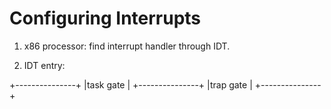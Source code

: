 # Configuring Interrupts #

1. x86 processor: find interrupt handler through IDT.

2. IDT entry: 

+---------------+
|task gate      |
+---------------+
|trap gate      |
+---------------+
